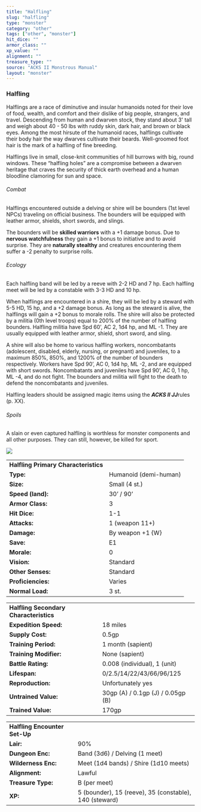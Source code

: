 ```yaml
---
title: "Halfling"
slug: "halfling"
type: "monster"
category: "other"
tags: ["other", "monster"]
hit_dice: ""
armor_class: ""
xp_value: ""
alignment: ""
treasure_type: ""
source: "ACKS II Monstrous Manual"
layout: "monster"
---
```


### Halfling

Halflings are a race of diminutive and insular humanoids noted for their love of food, wealth, and
comfort and their dislike of big people, strangers, and travel. Descending from human and dwarven
stock, they stand about 3' tall and weigh about 40 - 50 lbs with ruddy skin, dark hair, and brown or
black eyes. Among the most hirsute of the humanoid races, halflings cultivate their body hair the
way dwarves cultivate their beards. Well-groomed foot hair is the mark of a halfling of fine
breeding.

Halflings live in small, close-knit communities of hill burrows with big, round windows. These
“halfling holes” are a compromise between a dwarven heritage that craves the security of thick earth
overhead and a human bloodline clamoring for sun and space.

###### Combat

Halflings encountered outside a delving or shire will be bounders (1st level NPCs) traveling on
official business. The bounders will be equipped with leather armor, shields, short swords, and
slings.

The bounders will be **skilled warriors** with a +1 damage bonus. Due to **nervous watchfulness**
they gain a +1 bonus to initiative and to avoid surprise. They are **naturally stealthy** and
creatures encountering them suffer a -2 penalty to surprise rolls.

###### Ecology

Each halfling band will be led by a reeve with 2-2 HD and 7 hp. Each halfling meet will be led by a
constable with 3-3 HD and 10 hp.

When halflings are encountered in a shire, they will be led by a steward with 5-5 HD, 15 hp, and a
+2 damage bonus. As long as the steward is alive, the halflings will gain a +2 bonus to morale
rolls. The shire will also be protected by a militia (0th level troops) equal to 200% of the number
of halfling bounders. Halfling militia have Spd 60’, AC 2, 1d4 hp, and ML -1. They are usually
equipped with leather armor, shield, short sword, and sling.

A shire will also be home to various halfling workers, noncombatants (adolescent, disabled,
elderly, nursing, or pregnant) and juveniles, to a maximum 850%, 850%, and 1200% of the number of
bounders respectively. Workers have Spd 90’, AC 0, 1d4 hp, ML -2, and are equipped with short
swords. Noncombatants and juveniles have Spd 90’, AC 0, 1 hp, ML -4, and do not fight. The bounders
and militia will fight to the death to defend the noncombatants and juveniles.

Halfling leaders should be assigned magic items using the ***ACKS II JJ***rules (p. XX).

###### Spoils

A slain or even captured halfling is worthless for monster components and all other purposes. They
can still, however, be killed for sport.

![](data:image/png;base64...)

|  |  |
| --- | --- |
| **Halfling Primary Characteristics** | |
| **Type:** | Humanoid (demi-human) |
| **Size:** | Small (4 st.) |
| **Speed (land):** | 30’ / 90’ |
| **Armor Class:** | 3 |
| **Hit Dice:** | 1-1 |
| **Attacks:** | 1 (weapon 11+) |
| **Damage:** | By weapon +1 {W} |
| **Save:** | E1 |
| **Morale:** | 0 |
| **Vision:** | Standard |
| **Other Senses:** | Standard |
| **Proficiencies:** | Varies |
| **Normal Load:** | 3 st. |

|  |  |
| --- | --- |
| **Halfling Secondary Characteristics** | |
| **Expedition Speed:** | 18 miles |
| **Supply Cost:** | 0.5gp |
| **Training Period:** | 1 month (sapient) |
| **Training Modifier:** | None (sapient) |
| **Battle Rating:** | 0.008 (individual), 1 (unit) |
| **Lifespan:** | 0/2.5/14/22/43/66/96/125 |
| **Reproduction:** | Unfortunately yes |
| **Untrained Value:** | 30gp (A) / 0.1gp (J) / 0.05gp (B) |
| **Trained Value:** | 170gp |

|  |  |
| --- | --- |
| **Halfling Encounter Set-Up** | |
| **Lair:** | 90% |
| **Dungeon Enc:** | Band (3d6) / Delving (1 meet) |
| **Wilderness Enc:** | Meet (1d4 bands) /  Shire (1d10 meets) |
| **Alignment:** | Lawful |
| **Treasure Type:** | B (per meet) |
| **XP:** | 5 (bounder), 15 (reeve), 35 (constable), 140 (steward) |
